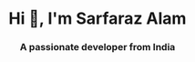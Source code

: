 <h1 align="center">Hi 👋, I'm Sarfaraz Alam</h1>
<h3 align="center">A passionate developer from India</h3>
